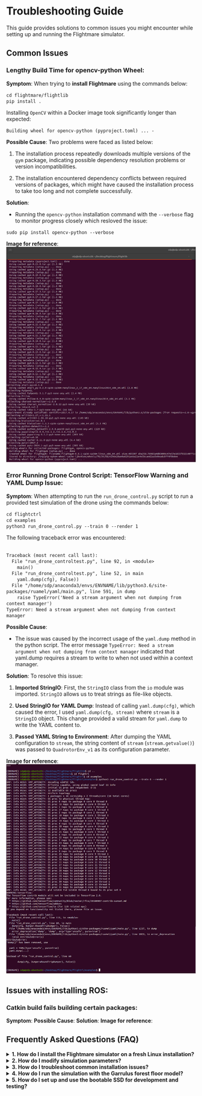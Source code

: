 # Troubleshooting Guide

This guide provides solutions to common issues you might encounter while setting up and running the Flightmare simulator.

## Common Issues

### Lengthy Build Time for opencv-python Wheel:
**Symptom**: When trying to __install Flightmare__ using the commands below:

```
cd flightmare/flightlib
pip install .
```
Installing `OpenCV` within a Docker image took significantly longer than expected:

```
Building wheel for opencv-python (pyproject.toml) ... -
```
**Possible Cause**: 
Two problems were faced as listed below:

1. The installation process repeatedly downloads multiple versions of the `gym` package, indicating possible dependency resolution problems or version incompatibilities.

2. The installation encountered dependency conflicts between required versions of packages, which might have caused the installation process to take too long and not complete successfully.



**Solution**: 
- Running the `opencv-python` installation command with the `--verbose` flag to monitor progress closely which resloved the issue:

```
sudo pip install opencv-python --verbose
```

**Image for reference**:
![Example Error](images/wheel_flightgym.jpeg) 



### Error Running Drone Control Script: TensorFlow Warning and YAML Dump Issue:
**Symptom**: When attempting to run the `run_drone_control.py` script to run a provided test simulation of the drone using the commands below:

```
cd flightctrl
cd examples
python3 run_drone_control.py --train 0 --render 1
```
The following traceback error was encountered:

```

Traceback (most recent call last):
  File "run_drone_controltest.py", line 92, in <module>
    main()
  File "run_drone_controltest.py", line 52, in main
    yaml.dump(cfg), False))
  File "/home/sdp/anaconda3/envs/ENVNAME/lib/python3.6/site-packages/ruamel/yaml/main.py", line 591, in dump
    raise TypeError('Need a stream argument when not dumping from context manager')
TypeError: Need a stream argument when not dumping from context manager
```

**Possible Cause**: 
- The issue was caused by the incorrect usage of the `yaml.dump` method in the python script. The error message `TypeError: Need a stream argument when not dumping from context manager` indicated that yaml.dump requires a stream to write to when not used within a context manager.

**Solution**: 
To resolve this issue:

1. **Imported StringIO**: First, the `StringIO` class from the `io` module was imported. `StringIO` allows us to treat strings as file-like objects.

2. **Used StringIO for YAML Dump**: Instead of calling `yaml.dump(cfg)`, which caused the error, I used `yaml.dump(cfg, stream)` where `stream` is a `StringIO` object. This change provided a valid stream for `yaml.dump` to write the YAML content to.

3. **Passed YAML String to Environment**: After dumping the YAML configuration to `stream`, the string content of `stream` (`stream.getvalue()`) was passed to `QuadrotorEnv_v1` as its configuration parameter.


**Image for reference**:
![Example Error](images/yaml_dump.jpeg) 

## Issues with installing ROS:

### Catkin build fails building certain packages:
**Symptom**:
**Possible Cause**:
**Solution**:
**Image for reference**:

## Frequently Asked Questions (FAQ)

<details>
  <summary><strong>1. How do I install the Flightmare simulator on a fresh Linux installation?</strong></summary>

  To install the Flightmare simulator on a fresh Linux installation, refer to the [Setup Guide](docs/setup_guide.md).


  For troubleshoot and possible solutions, refer to the [Troubleshooting](docs/troubleshoot.md).
</details>

<details>
  <summary><strong>2. How do I modify simulation parameters?</strong></summary>

  You can modify simulation parameters by editing the configuration file or using ROS topics. Here's how:

  - **Configuration File**:
    Edit `config/default_config.json` to set parameters like environment, drone model, wind speed, and sun location.

  - **ROS Topics**:
    Use ROS topics to dynamically change parameters during simulation.

  For example, to change the wind speed, you can update the `wind_speed` value in the configuration file:
  ```json
  {
      "wind_speed": 10
  }
  ```

  Then, launch the simulator with the updated configuration.
</details>

<details>
  <summary><strong>3. How do I troubleshoot common installation issues?</strong></summary>

  If you encounter issues during installation, refer to the [Troubleshooting Guide](docs/troubleshoot.md). Here are some common problems and their solutions:

  - **Error: "ROS Noetic not found"**:
    Ensure that ROS Noetic is installed and sourced correctly:
    ```bash
    source /opt/ros/noetic/setup.bash
    ```

  - **Error: "Configuration file not found"**:
    Verify the path to the configuration file and ensure it exists.

  - **Error: "Unable to load environment model"**:
    Check that the model file `garrulus_forest_floor.model` is in the correct directory and not corrupted.

</details>

<details>
  <summary><strong>4. How do I run the simulation with the Garrulus forest floor model?</strong></summary>

  To run the simulation with the Garrulus forest floor model:

  1. Ensure the model file is placed in the `src/models/` directory.
  2. Modify the configuration file to specify the environment:
      ```json
      {
          "environment": "garrulus_forest_floor"
      }
      ```
  3. Launch the simulator using the ROS launch file:
      ```bash
      roslaunch flightmare ros_launch_file.launch
      ```

  The simulator should now load with the specified environment model.
</details>

<details>
  <summary><strong>5. How do I set up and use the bootable SSD for development and testing?</strong></summary>

  To set up and use the bootable SSD:

  1. **Format the SSD**:
      ```bash
      sudo mkfs.ext4 /dev/sdX
      ```

  2. **Mount the SSD**:
      ```bash
      sudo mount /dev/sdX /mnt
      ```

  3. **Copy Project Files**:
      ```bash
      sudo cp -r /path/to/flightmare_project /mnt
      ```

  4. **Install Dependencies**:
      ```bash
      sudo chroot /mnt /bin/bash
      cd /flightmare_project
      ./setup.sh
      exit
      ```

  5. **Unmount the SSD**:
      ```bash
      sudo umount /mnt
      ```

  You can now boot from the SSD on a lab PC and follow the setup guide to run the simulator. Refer to the [SSD Setup Guide](docs/setup_guide.md) for detailed instructions.
</details>